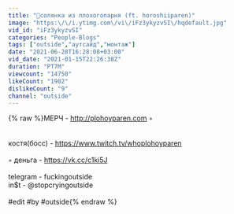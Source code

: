 ```yaml
---
title: "🤠солянка из плохогопарня (ft. horoshiiparen)"
image: "https:\/\/i.ytimg.com\/vi\/iFz3ykyzvSI\/hqdefault.jpg"
vid_id: "iFz3ykyzvSI"
categories: "People-Blogs"
tags: ["outside","аутсайд","монтаж"]
date: "2021-06-28T16:28:08+03:00"
vid_date: "2021-01-15T22:26:38Z"
duration: "PT7M"
viewcount: "14750"
likeCount: "1902"
dislikeCount: "9"
channel: "outside"
---
```

{% raw %}МЕРЧ - <a rel="nofollow" target="blank" href="http://plohoyparen.com">http://plohoyparen.com</a> ◦<br /><br /><br />костя(босс) - <a rel="nofollow" target="blank" href="https://www.twitch.tv/whoplohoyparen">https://www.twitch.tv/whoplohoyparen</a><br /><br />◦ деньга - <a rel="nofollow" target="blank" href="https://vk.cc/c1ki5J">https://vk.cc/c1ki5J</a><br /><br />  telegram - fuckingoutside<br />     in$t - @stopcryingoutside<br /><br />#edit #by #outside{% endraw %}
